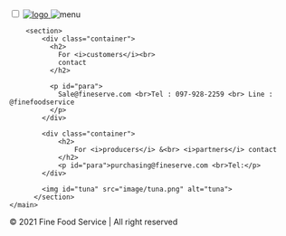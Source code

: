 <!DOCTYPE html>
<html>
<head>
    <title>Fine Food service/contact us</title>
    <link rel="stylesheet contact" type="text/css" href="stylecontact.css">
    <script src="https://kit.fontawesome.com/a076d05399.js" crossorigin="anonymous"></script>
</head>
<body class="body">
    <main>
        <div class="container">
          <div class="navbar">
            <input type="checkbox" id="check" >
            <label for="check" class="checkbtn">
              <i class="fas fa-bars"></i>
            </label>
            <a href="page1.html">
            <img src="image/logo.PNG" alt="logo" class="logo">
            </a>
            <img src="image/menu.png" alt="menu" class="menu-icon">
          </div>
        </div>
        
        <section>
            <div class="container">
              <h2>
                For <i>customers</i><br>
                contact
              </h2>
              
              <p id="para">
                Sale@fineserve.com <br>Tel : 097-928-2259 <br> Line : @finefoodservice
              </p>
            </div>
            
            <div class="container">
                <h2>
                    For <i>producers</i> &<br> <i>partners</i> contact
                </h2>
                <p id="para">purchasing@fineserve.com <br>Tel:</p>
            </div>

            <img id="tuna" src="image/tuna.png" alt="tuna">
          </section>
    </main>

</body>
 <footer class="container-footer">
    <div id="footer">
      © 2021 Fine Food Service | All right reserved
    </div>
  </footer>
</html>
